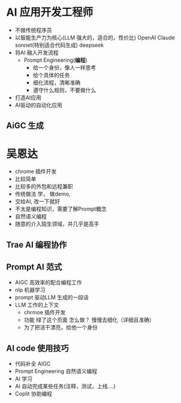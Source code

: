# AI 应用开发工程师
 - 不做传统程序员
 - 以智能生产力为核心(LLM 强大的，适合的，性价比)
     OpenAI
     Claude sonnet(特别适合代码生成)
     deepseek
 - 将AI 融入开发流程
     - Prompt Engineering(**编程**)
         - 给一个身份，像人一样思考
         - 给个具体的任务
         - 细化流程，清晰准确
         - 遵守什么规则，不要做什么
 - 打造AI应用
 - AI驱动的自动化应用

## AiGC 生成
# 吴恩达
- chrome 插件开发
 - 比较简单
 - 比较多的外包和远程兼职
 - 传统做法
      学， 做demo,
 - 交给AI, 改一下就好
 - 不太是编程知识，需要了解Prompt概念
 - 自然语义编程
 - 随意的介入陌生领域，并几乎是高手

 ## Trae AI 编程协作

 ## Prompt AI 范式
  - AIGC 高效率的配合编程工作
  - nlp 机器学习
  - prompt 驱动LLM 生成的一段话
  - LLM 工作的上下文
     - chrmoe 插件开发
     - 功能 绿了这个页面 怎么做？ 慢慢去细化（详细且准确）
     - 为了把活干漂亮，给他一个身份

## AI code   使用技巧
 - 代码补全 AIGC
 - Prompt Engineering 自然语义编程
 - AI 学习
 - AI 自动完成某些任务(注释，测试，上线....)
 - Coplit 协助编程